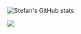 ![Stefan's GitHub stats](https://github-readme-stats-stefanburschers-projects.vercel.app/api?username=StefanBurscher&show_icons=true&theme=tokyonight&count_private=true&1)

[<img src="https://img.shields.io/badge/linkedin-%230077B5.svg?&style=for-the-badge&logo=linkedin&logoColor=white" />](https://www.linkedin.com/in/stefan-burscher)
